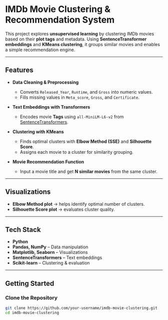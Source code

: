 #  IMDb Movie Clustering & Recommendation System  

This project explores **unsupervised learning** by clustering IMDb movies based on their **plot tags** and metadata. Using **SentenceTransformer embeddings** and **KMeans clustering**, it groups similar movies and enables a simple recommendation engine.  

---

##  Features  
- **Data Cleaning & Preprocessing**  
  - Converts `Released_Year`, `Runtime`, and `Gross` into numeric values.  
  - Fills missing values in `Meta_score`, `Gross`, and `Certificate`.  

- **Text Embeddings with Transformers**  
  - Encodes movie **Tags** using `all-MiniLM-L6-v2` from [SentenceTransformers](https://www.sbert.net/).  

- **Clustering with KMeans**  
  - Finds optimal clusters with **Elbow Method (SSE)** and **Silhouette Score**.  
  - Assigns each movie to a cluster for similarity grouping.  

- **Movie Recommendation Function**  
  - Input a movie title and get **N similar movies** from the same cluster.  

---

##  Visualizations  
- **Elbow Method plot** → helps identify optimal number of clusters.  
- **Silhouette Score plot** → evaluates cluster quality.  

---

##  Tech Stack  
- **Python**   
- **Pandas, NumPy** – Data manipulation  
- **Matplotlib, Seaborn** – Visualizations  
- **SentenceTransformers** – Text embeddings  
- **Scikit-learn** – Clustering & evaluation  

---

##  Getting Started  

###  Clone the Repository  
```bash
git clone https://github.com/your-username/imdb-movie-clustering.git
cd imdb-movie-clustering

